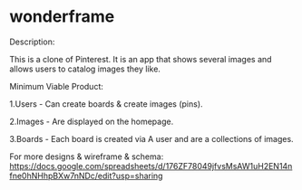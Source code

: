 # wonderframe

Description:

This is a clone of Pinterest. It is an app that shows several images and allows users to catalog images they like.


Minimum Viable Product:

  1.Users  - Can create boards & create images (pins).

  2.Images - Are displayed on the homepage.

  3.Boards - Each board is created via A user and are a collections of images.

For more designs & wireframe & schema:
https://docs.google.com/spreadsheets/d/176ZF78049jfvsMsAW1uH2EN14nfne0hNHhpBXw7nNDc/edit?usp=sharing

 


  
